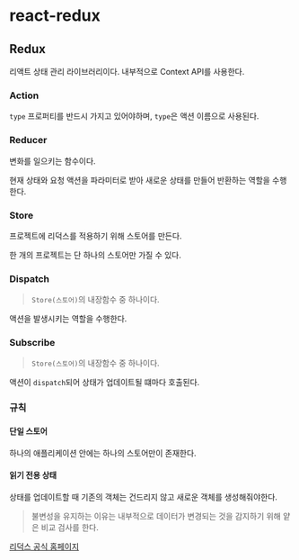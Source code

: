 # react-redux



## Redux

리액트 상태 관리 라이브러리이다. 내부적으로 Context API를 사용한다.

### Action

`type` 프로퍼티를 반드시 가지고 있어야하며, `type`은 액션 이름으로 사용된다.

### Reducer

변화를 일으키는 함수이다.

현재 상태와 요청 액션을 파라미터로 받아 새로운 상태를 만들어 반환하는 역할을 수행한다.

### Store

프로젝트에 리덕스를 적용하기 위해 스토어를 만든다.

한 개의 프로젝트는 단 하나의 스토어만 가질 수 있다.

### Dispatch

> `Store(스토어)`의 내장함수 중 하나이다.

액션을 발생시키는 역할을 수행한다.

### Subscribe

> `Store(스토어)`의 내장함수 중 하나이다.

액션이 `dispatch`되어 상태가 업데이트될 떄마다 호출된다.

### 규칙

#### 단일 스토어

하나의 애플리케이션 안에는 하나의 스토어만이 존재한다.

#### 읽기 전용 상태

상태를 업데이트할 때 기존의 객체는 건드리지 않고 새로운 객체를 생성해줘야한다.

> 불변성을 유지하는 이유는 내부적으로 데이터가 변경되는 것을 감지하기 위해 얕은 비교 검사를 한다.

[리덕스 공식 홈페이지](https://ko.redux.js.org/introduction/getting-started/)